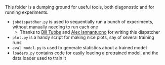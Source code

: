 This folder is a dumping ground for useful tools, both diagonostic and for running experiments.

* `jobdispatdher.py` is used to sequentially run a bunch of experiments, without manually needing to run each one
  * Thanks to [Bill Tubbs](https://github.com/billtubbs) and [Alex Iannantuono](https://github.com/armeehn) for writing this dispatcher
* `plot.py` is a handy script for making nice plots, say of several training runs
* `eval_model.py` is used to generate statistics about a trained model
* `loaders.py` contains code for easily loading a pretrained model, and the data loader used to train it 
